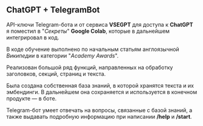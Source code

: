 ## ChatGPT + TelegramBot
API-ключи Telegram-бота и от сервиса **VSEGPT** для доступа к **ChatGPT** я поместил в "*Секреты*" **Google Colab**, которые в дальнейшем интегрировал в код.

В коде обучение выполнено по начальным статьям англоязычной *Википедии* в категории "*Academy Awards*". 

Реализован большой ряд функций, направленных на обработку заголовков, секций, страниц и текста.

Была создана собственная база знаний, в которой хранятся текста и их эмбендинги. В дальнейшем она сохраняется и используется в конечном продукте — в боте. 

Telegram-бот умеет отвечать на вопросы, связанные с базой знаний, а также выдавать подробную информацию при написании **/help** и **/start**. 